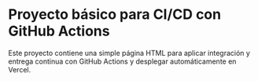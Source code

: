 # Proyecto básico para CI/CD con GitHub Actions

Este proyecto contiene una simple página HTML para aplicar integración y entrega continua con GitHub Actions y desplegar automáticamente en Vercel.
